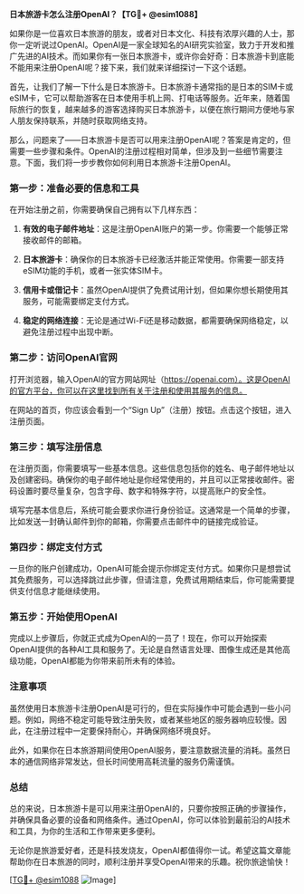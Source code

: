 **日本旅游卡怎么注册OpenAI？【TG💪+ @esim1088】**

如果你是一位喜欢日本旅游的朋友，或者对日本文化、科技有浓厚兴趣的人士，那你一定听说过OpenAI。OpenAI是一家全球知名的AI研究实验室，致力于开发和推广先进的AI技术。而如果你有一张日本旅游卡，或许你会好奇：日本旅游卡到底能不能用来注册OpenAI呢？接下来，我们就来详细探讨一下这个话题。

首先，让我们了解一下什么是日本旅游卡。日本旅游卡通常指的是日本的SIM卡或eSIM卡，它可以帮助游客在日本使用手机上网、打电话等服务。近年来，随着国际旅行的恢复，越来越多的游客选择购买日本旅游卡，以便在旅行期间方便地与家人朋友保持联系，并随时获取网络支持。

那么，问题来了——日本旅游卡是否可以用来注册OpenAI呢？答案是肯定的，但需要一些步骤和条件。OpenAI的注册过程相对简单，但涉及到一些细节需要注意。下面，我们将一步步教你如何利用日本旅游卡注册OpenAI。

### 第一步：准备必要的信息和工具

在开始注册之前，你需要确保自己拥有以下几样东西：

1. **有效的电子邮件地址**：这是注册OpenAI账户的第一步。你需要一个能够正常接收邮件的邮箱。
   
2. **日本旅游卡**：确保你的日本旅游卡已经激活并能正常使用。你需要一部支持eSIM功能的手机，或者一张实体SIM卡。

3. **信用卡或借记卡**：虽然OpenAI提供了免费试用计划，但如果你想长期使用其服务，可能需要绑定支付方式。

4. **稳定的网络连接**：无论是通过Wi-Fi还是移动数据，都需要确保网络稳定，以避免注册过程中出现中断。

### 第二步：访问OpenAI官网

打开浏览器，输入OpenAI的官方网站网址（https://openai.com）。这是OpenAI的官方平台，你可以在这里找到所有关于注册和使用其服务的信息。

在网站的首页，你应该会看到一个“Sign Up”（注册）按钮。点击这个按钮，进入注册页面。

### 第三步：填写注册信息

在注册页面，你需要填写一些基本信息。这些信息包括你的姓名、电子邮件地址以及创建密码。确保你的电子邮件地址是你经常使用的，并且可以正常接收邮件。密码设置时要尽量复杂，包含字母、数字和特殊字符，以提高账户的安全性。

填写完基本信息后，系统可能会要求你进行身份验证。这通常是一个简单的步骤，比如发送一封确认邮件到你的邮箱，你需要点击邮件中的链接完成验证。

### 第四步：绑定支付方式

一旦你的账户创建成功，OpenAI可能会提示你绑定支付方式。如果你只是想尝试其免费服务，可以选择跳过此步骤，但请注意，免费试用期结束后，你可能需要提供支付信息才能继续使用。

### 第五步：开始使用OpenAI

完成以上步骤后，你就正式成为OpenAI的一员了！现在，你可以开始探索OpenAI提供的各种AI工具和服务了。无论是自然语言处理、图像生成还是其他高级功能，OpenAI都能为你带来前所未有的体验。

### 注意事项

虽然使用日本旅游卡注册OpenAI是可行的，但在实际操作中可能会遇到一些小问题。例如，网络不稳定可能导致注册失败，或者某些地区的服务器响应较慢。因此，在注册过程中一定要保持耐心，并确保网络环境良好。

此外，如果你在日本旅游期间使用OpenAI服务，要注意数据流量的消耗。虽然日本的通信网络非常发达，但长时间使用高耗流量的服务仍需谨慎。

### 总结

总的来说，日本旅游卡是可以用来注册OpenAI的，只要你按照正确的步骤操作，并确保具备必要的设备和网络条件。通过OpenAI，你可以体验到最前沿的AI技术和工具，为你的生活和工作带来更多便利。

无论你是旅游爱好者，还是科技发烧友，OpenAI都值得你一试。希望这篇文章能帮助你在日本旅游的同时，顺利注册并享受OpenAI带来的乐趣。祝你旅途愉快！

[[TG💪+ @esim1088](https://t.me/s/esim1088) ![Image](https://i.postimg.cc/4NQfJmqS/Snipaste-2025-05-13-00-14-12.png)]
